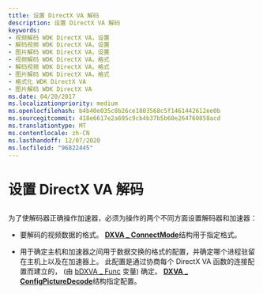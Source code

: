 ```yaml
---
title: 设置 DirectX VA 解码
description: 设置 DirectX VA 解码
keywords:
- 视频解码 WDK DirectX VA，设置
- 解码视频 WDK DirectX VA，设置
- 图片解码 WDK DirectX VA，设置
- 视频解码 WDK DirectX VA，格式
- 解码视频 WDK DirectX VA，格式
- 图片解码 WDK DirectX VA，格式
- 格式化 WDK DirectX VA
- 图片解码 WDK DirectX VA
ms.date: 04/20/2017
ms.localizationpriority: medium
ms.openlocfilehash: b4b40e035c8b26ce1803568c5f1461442612ee0b
ms.sourcegitcommit: 418e6617e2a695c9cb4b37b5b60e264760858acd
ms.translationtype: MT
ms.contentlocale: zh-CN
ms.lasthandoff: 12/07/2020
ms.locfileid: "96822445"
---
```

# <a name="setting-up-directx-va-decoding"></a>设置 DirectX VA 解码


## <span id="ddk_setting_up_directx_va_decoding_gg"></span><span id="DDK_SETTING_UP_DIRECTX_VA_DECODING_GG"></span>


为了使解码器正确操作加速器，必须为操作的两个不同方面设置解码器和加速器：

-   要解码的视频数据的格式。 [**DXVA \_ ConnectMode**](/windows-hardware/drivers/ddi/dxva/ns-dxva-_dxva_connectmode)结构用于指定格式。

-   用于确定主机和加速器之间用于数据交换的格式的配置，并确定哪个进程驻留在主机上以及在加速器上。 此配置是通过协商每个 DirectX VA 函数的连接配置而建立的， (由 [bDXVA \_ Func](bdxva-func-variable.md) 变量) 确定。 [**DXVA \_ ConfigPictureDecode**](/windows-hardware/drivers/ddi/dxva/ns-dxva-_dxva_configpicturedecode)结构指定配置。

 

